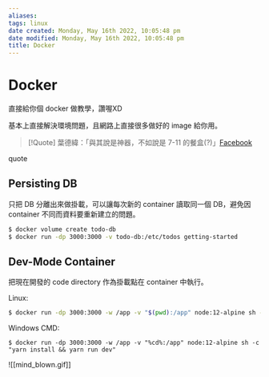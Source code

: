 ```yaml
---
aliases: 
tags: linux 
date created: Monday, May 16th 2022, 10:05:48 pm
date modified: Monday, May 16th 2022, 10:05:48 pm
title: Docker
---
```


# Docker

直接給你個 docker 做教學，讚喔XD

基本上直接解決環境問題，且網路上直接很多做好的 image 給你用。

> [!Quote]
> 葉德緯：「與其說是神器，不如說是 7-11 的餐盒(?)」[Facebook](https://www.facebook.com/xpendragonx/posts/5009860199103931?notif_id=1652804772041271&notif_t=feedback_reaction_generic&ref=notif)


quote

## Persisting DB

只把 DB 分離出來做掛載，可以讓每次新的 container 讀取同一個 DB，避免因 container 不同而資料要重新建立的問題。

```bash
$ docker volume create todo-db
$ docker run -dp 3000:3000 -v todo-db:/etc/todos getting-started
```

## Dev-Mode Container

把現在開發的 code directory 作為掛載點在 container 中執行。

Linux:
```bash
$ docker run -dp 3000:3000 -w /app -v "$(pwd):/app" node:12-alpine sh -c "yarn install && yarn run dev"
```

Windows CMD:
```shell
$ docker run -dp 3000:3000 -w /app -v "%cd%:/app" node:12-alpine sh -c "yarn install && yarn run dev"
```

![[mind_blown.gif]]